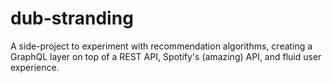 # dub-stranding
A side-project to experiment with recommendation algorithms, creating a GraphQL layer on top of a REST API, Spotify's (amazing) API, and fluid user experience. 
